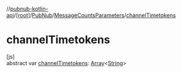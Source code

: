 //[pubnub-kotlin-api](../../../../index.md)/[[root]](../../index.md)/[PubNub](../index.md)/[MessageCountsParameters](index.md)/[channelTimetokens](channel-timetokens.md)

# channelTimetokens

[js]\
abstract var [channelTimetokens](channel-timetokens.md): [Array](https://kotlinlang.org/api/latest/jvm/stdlib/kotlin-stdlib/kotlin/-array/index.html)&lt;[String](https://kotlinlang.org/api/latest/jvm/stdlib/kotlin-stdlib/kotlin/-string/index.html)&gt;
